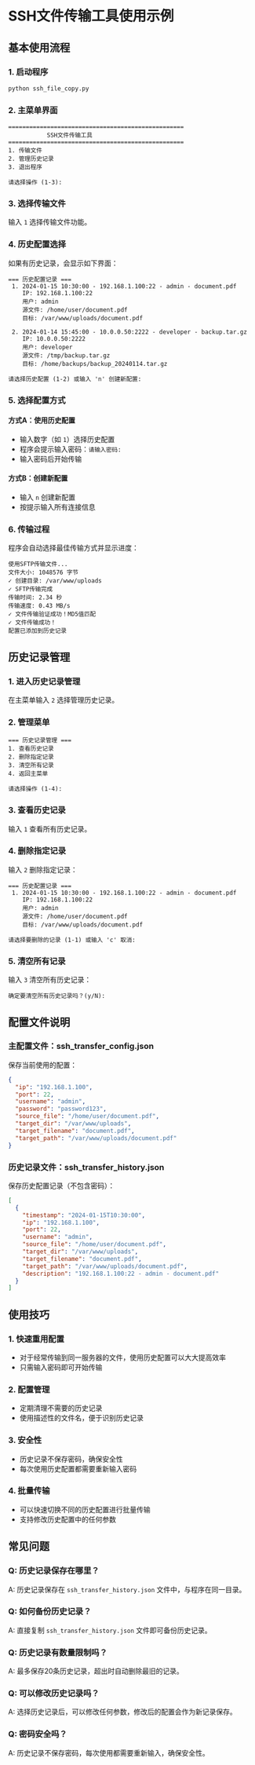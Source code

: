 # SSH文件传输工具使用示例

## 基本使用流程

### 1. 启动程序
```bash
python ssh_file_copy.py
```

### 2. 主菜单界面
```
==================================================
           SSH文件传输工具
==================================================
1. 传输文件
2. 管理历史记录
3. 退出程序

请选择操作 (1-3):
```

### 3. 选择传输文件
输入 `1` 选择传输文件功能。

### 4. 历史配置选择
如果有历史记录，会显示如下界面：
```
=== 历史配置记录 ===
 1. 2024-01-15 10:30:00 - 192.168.1.100:22 - admin - document.pdf
    IP: 192.168.1.100:22
    用户: admin
    源文件: /home/user/document.pdf
    目标: /var/www/uploads/document.pdf

 2. 2024-01-14 15:45:00 - 10.0.0.50:2222 - developer - backup.tar.gz
    IP: 10.0.0.50:2222
    用户: developer
    源文件: /tmp/backup.tar.gz
    目标: /home/backups/backup_20240114.tar.gz

请选择历史配置 (1-2) 或输入 'n' 创建新配置:
```

### 5. 选择配置方式

#### 方式A：使用历史配置
- 输入数字（如 `1`）选择历史配置
- 程序会提示输入密码：`请输入密码: `
- 输入密码后开始传输

#### 方式B：创建新配置
- 输入 `n` 创建新配置
- 按提示输入所有连接信息

### 6. 传输过程
程序会自动选择最佳传输方式并显示进度：
```
使用SFTP传输文件...
文件大小: 1048576 字节
✓ 创建目录: /var/www/uploads
✓ SFTP传输完成
传输时间: 2.34 秒
传输速度: 0.43 MB/s
✓ 文件传输验证成功！MD5值匹配
✓ 文件传输成功！
配置已添加到历史记录
```

## 历史记录管理

### 1. 进入历史记录管理
在主菜单输入 `2` 选择管理历史记录。

### 2. 管理菜单
```
=== 历史记录管理 ===
1. 查看历史记录
2. 删除指定记录
3. 清空所有记录
4. 返回主菜单

请选择操作 (1-4):
```

### 3. 查看历史记录
输入 `1` 查看所有历史记录。

### 4. 删除指定记录
输入 `2` 删除指定记录：
```
=== 历史配置记录 ===
 1. 2024-01-15 10:30:00 - 192.168.1.100:22 - admin - document.pdf
    IP: 192.168.1.100:22
    用户: admin
    源文件: /home/user/document.pdf
    目标: /var/www/uploads/document.pdf

请选择要删除的记录 (1-1) 或输入 'c' 取消:
```

### 5. 清空所有记录
输入 `3` 清空所有历史记录：
```
确定要清空所有历史记录吗？(y/N):
```

## 配置文件说明

### 主配置文件：ssh_transfer_config.json
保存当前使用的配置：
```json
{
  "ip": "192.168.1.100",
  "port": 22,
  "username": "admin",
  "password": "password123",
  "source_file": "/home/user/document.pdf",
  "target_dir": "/var/www/uploads",
  "target_filename": "document.pdf",
  "target_path": "/var/www/uploads/document.pdf"
}
```

### 历史记录文件：ssh_transfer_history.json
保存历史配置记录（不包含密码）：
```json
[
  {
    "timestamp": "2024-01-15T10:30:00",
    "ip": "192.168.1.100",
    "port": 22,
    "username": "admin",
    "source_file": "/home/user/document.pdf",
    "target_dir": "/var/www/uploads",
    "target_filename": "document.pdf",
    "target_path": "/var/www/uploads/document.pdf",
    "description": "192.168.1.100:22 - admin - document.pdf"
  }
]
```

## 使用技巧

### 1. 快速重用配置
- 对于经常传输到同一服务器的文件，使用历史配置可以大大提高效率
- 只需输入密码即可开始传输

### 2. 配置管理
- 定期清理不需要的历史记录
- 使用描述性的文件名，便于识别历史记录

### 3. 安全性
- 历史记录不保存密码，确保安全性
- 每次使用历史配置都需要重新输入密码

### 4. 批量传输
- 可以快速切换不同的历史配置进行批量传输
- 支持修改历史配置中的任何参数

## 常见问题

### Q: 历史记录保存在哪里？
A: 历史记录保存在 `ssh_transfer_history.json` 文件中，与程序在同一目录。

### Q: 如何备份历史记录？
A: 直接复制 `ssh_transfer_history.json` 文件即可备份历史记录。

### Q: 历史记录有数量限制吗？
A: 最多保存20条历史记录，超出时自动删除最旧的记录。

### Q: 可以修改历史记录吗？
A: 选择历史记录后，可以修改任何参数，修改后的配置会作为新记录保存。

### Q: 密码安全吗？
A: 历史记录不保存密码，每次使用都需要重新输入，确保安全性。